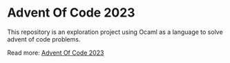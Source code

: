 # Advent Of Code 2023

This repository is an exploration project using Ocaml as a language to solve advent of code problems.

Read more: [Advent Of Code 2023](https://adventofcode.com/2023/about)
